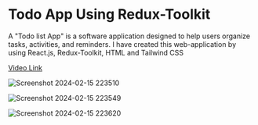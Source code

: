 # Todo App Using Redux-Toolkit

A "Todo list App" is a software application designed to help users organize tasks, activities, and reminders. I have created this web-application by using React.js, Redux-Toolkit, HTML and Tailwind CSS

[Video Link]()


![Screenshot 2024-02-15 223510](https://github.com/BhagyashreeGhodke/Todo-App-Using-RTK/assets/54665386/295b8ad1-2d84-48c2-8386-a2aefdc55daf)

![Screenshot 2024-02-15 223549](https://github.com/BhagyashreeGhodke/Todo-App-Using-RTK/assets/54665386/006bf5d8-af21-4b9e-b17f-101f4c0142f9)


![Screenshot 2024-02-15 223620](https://github.com/BhagyashreeGhodke/Todo-App-Using-RTK/assets/54665386/af4d44aa-30e7-4e48-96a2-4bf26339d924)
